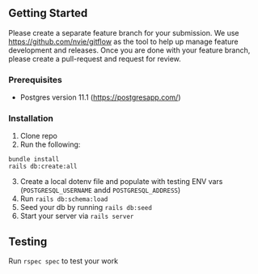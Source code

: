 ## Getting Started

Please create a separate feature branch for your submission. We use https://github.com/nvie/gitflow as the tool to help up manage feature development and releases. Once you are done with your feature branch, please create a pull-request and request for review.

### Prerequisites
- Postgres version 11.1 (https://postgresapp.com/)

### Installation
1. Clone repo
2. Run the following:
```
bundle install
rails db:create:all
```
3. Create a local dotenv file and populate with testing ENV vars (`POSTGRESQL_USERNAME` andd `POSTGRESQL_ADDRESS`)
4. Run `rails db:schema:load`
5. Seed your db by running `rails db:seed`
6. Start your server via `rails server`

## Testing

Run `rspec spec` to test your work
